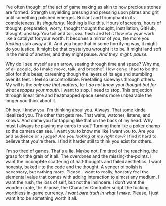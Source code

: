 I've often thought of the act of game making as akin to how precious stones are formed. Strength unyielding pressing and pressing upon plates and grit until something polished emerges. Brilliant and triumphant in its completeness, its *singularity*. Nothing is like this. Hours of screens, hours of thought, preparation, worry, thought thought thought, installation, GitHub, thought, and lag. You toil and toil, sear flesh and let it flow into your work like a catalyst for your worth. It becomes a mirror of you, the more you *fucking* stab away at it. And you hope that in some horrifying way, it might do you justice. It might be that crystal you wrought it to be. It might land soft in the mind of another, and they might pause. *And they. might. pause.*



Why do I see myself as an arrow, searing through time and space? Why me, of all people, do I make move, talk, and breathe? How come I had to be the pilot for this beast, careening though the layers of its age and stumbling over its feet. I feel so uncontrollable. Freefalling sideways through others. My will is the *only one that matters*, for I *do not know your thought but for what escapes your mouth*. I want to stop. I need to stop. This projection through linear time and heatmapped space seems more unbearable the longer you think about it.



Oh hey. I know you. I'm thinking about you. Always. That some kinda idealized you. The other that gets me. That waits, watches, listens, and knows. And damn you for tapping like that on the back of my head. Why must I always be playing my cards to you? Turning them like a poker champ so the camera can see. I want you to know me like I want you to. Are you and audience or a judge? *Are you looking at me right now?* I find it hard to believe that you're there. I find it harder still to think you exist for others.



I'm so tired of games. That's a lie. Maybe not. I'm tired of the reaching, the grasp for the grain of it all. The overdones and the missing-the-points. I want the incomplete scattering of half-thoughts and failed aesthetics. I want honesty, baked into the code and the thought. A veneer of polish is necessary, but nothing more. Please. I want to really, *honestly* feel the elemental value that comes with adding interaction to almost any medium. I want the rush, the loss of self, but not the insincere. I don't want the wooden crate, the A-pose, the Character Controller script, the fucking worthless in-game currency. *I want bare truth in what I make.* Please, I just want it to be something worth it all.